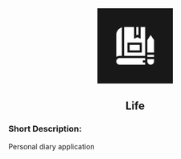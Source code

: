 <div align='center'>
<img src='/assets/icons/icon.png' width='150'/>
<h2>Life</h2>
</div>

### Short Description:

<!-- Приложение для ведения личного дневника -->

Personal diary application
